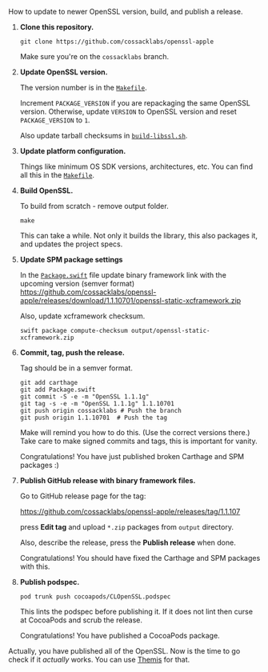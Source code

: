 How to update to newer OpenSSL version, build, and publish a release.

1. **Clone this repository.**

   ```shell
   git clone https://github.com/cossacklabs/openssl-apple
   ```

   Make sure you're on the `cossacklabs` branch.

2. **Update OpenSSL version.**

   The version number is in the [`Makefile`](Makefile).

   Increment `PACKAGE_VERSION` if you are repackaging the same OpenSSL version.
   Otherwise, update `VERSION` to OpenSSL version and reset `PACKAGE_VERSION` to `1`.

   Also update tarball checksums in [`build-libssl.sh`](build-libssl.sh).

3. **Update platform configuration.**

   Things like minimum OS SDK versions, architectures, etc.
   You can find all this in the [`Makefile`](Makefile).

4. **Build OpenSSL.**

   To build from scratch - remove output folder.

   ```shell
   make
   ```

   This can take a while.
   Not only it builds the library, this also packages it,
   and updates the project specs.

5. **Update SPM package settings**

	 In the [`Package.swift`](Package.swift) file
     update binary framework link with the upcoming version (semver format)
     https://github.com/cossacklabs/openssl-apple/releases/download/1.1.10701/openssl-static-xcframework.zip

     Also, update xcframework checksum.
 
     ```shell
     swift package compute-checksum output/openssl-static-xcframework.zip
     ```

6. **Commit, tag, push the release.**

   Tag should be in a semver format.

   ```shell
   git add carthage
   git add Package.swift
   git commit -S -e -m "OpenSSL 1.1.1g"
   git tag -s -e -m "OpenSSL 1.1.1g" 1.1.10701
   git push origin cossacklabs # Push the branch
   git push origin 1.1.10701  # Push the tag
   ```

   Make will remind you how to do this.
   (Use the correct versions there.)
   Take care to make signed commits and tags, this is important for vanity.

   Congratulations!
   You have just published broken Carthage and SPM packages :)

7. **Publish GitHub release with binary framework files.**

   Go to GitHub release page for the tag:

   https://github.com/cossacklabs/openssl-apple/releases/tag/1.1.107

   press **Edit tag** and upload `*.zip` packages from `output` directory.

   Also, describe the release, press the **Publish release** when done.

   Congratulations!
   You should have fixed the Carthage and SPM packages with this.

8. **Publish podspec.**

   ```shell
   pod trunk push cocoapods/CLOpenSSL.podspec
   ```

   This lints the podspec before publishing it.
   If it does not lint then curse at CocoaPods and scrub the release.

   Congratulations!
   You have published a CocoaPods package.

Actually, you have published all of the OpenSSL.
Now is the time to go check if it *actually* works.
You can use [Themis](https://github.com/cossacklabs/themis) for that.
